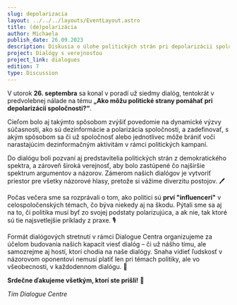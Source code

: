 ```yaml
---
slug: depolarizacia
layout: ../../../layouts/EventLayout.astro
title: (de)polarizácia
author: Michaela
publish_date: 26.09.2023
description: Diskusia o úlohe politických strán pri depolarizácii spoločnosti, dezinformáciách a možnostiach, ako spoločnosť alebo jednotlivec môže čeliť manipulatívnym kampaniam.
project: Dialógy s verejnosťou
project_link: dialogues
edition: 7
type: Discussion
---
```


V utorok **26. septembra** sa konal v poradí už siedmy dialóg, tentokrát v predvolebnej nálade na tému **„Ako môžu politické strany pomáhať pri depolarizácii spoločnosti?“**.

Cieľom bolo aj takýmto spôsobom zvýšiť povedomie na dynamické výzvy súčasnosti, ako sú dezinformácie a polarizácia spoločnosti, a zadefinovať, s akým spôsobom sa či už spoločnosť alebo jednotlivec môže brániť voči narastajúcim dezinformačným aktivitám v rámci politických kampaní.

Do dialógu boli pozvaní aj predstavitelia politických strán z demokratického spektra, a zároveň široká verejnosť, aby bolo zastúpené čo najširšie spektrum argumentov a názorov. Zámerom našich dialógov je vytvoriť priestor pre všetky názorové hlasy, pretože si vážime diverzitu postojov. 🖊️

Počas večera sme sa rozprávali o tom, ako politici sú **prví "influenceri"** v celospoločenských témach, čo býva niekedy aj na škodu. Pýtali sme sa aj na to, či politika musí byť zo svojej podstaty polarizujúca, a ak nie, tak ktoré sú tie najsvetlejšie príklady z praxe. 🎙️

Formát dialógových stretnutí v rámci Dialogue Centra organizujeme za účelom budovania našich kapacít viesť dialóg – či už nášho tímu, ale samozrejme aj hostí, ktorí chodia na naše dialógy. Snaha vidieť ľudskosť v názorovom oponentovi nemusí platiť len pri témach politiky, ale vo všeobecnosti, v každodennom dialógu. 🤝

**Srdečne ďakujeme všetkým, ktorí ste prišli!** 🙏

_Tím Dialogue Centre_
